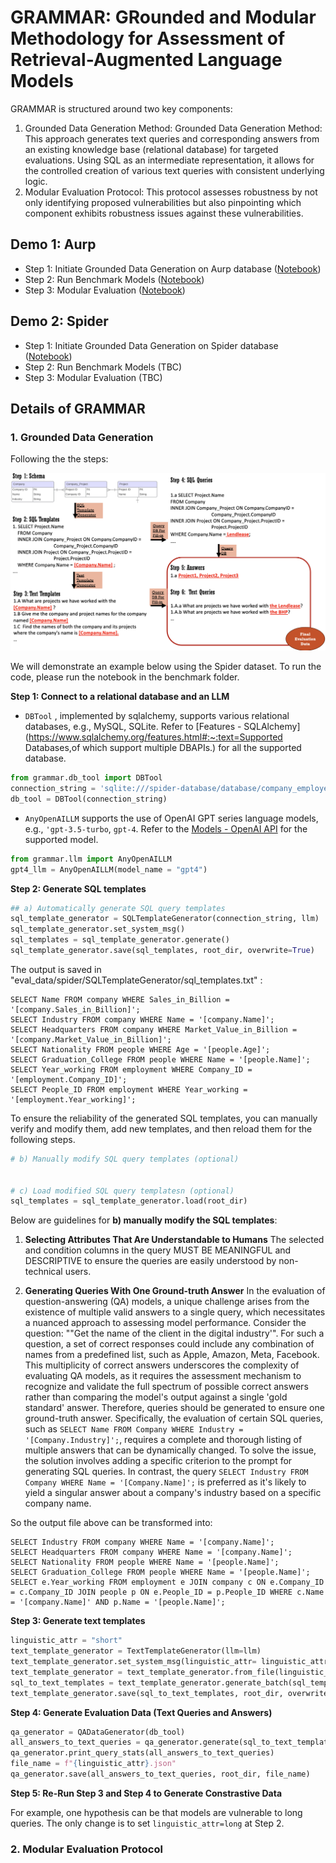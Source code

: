 # GRAMMAR: GRounded and Modular Methodology for Assessment of Retrieval-Augmented Language Models
GRAMMAR is structured around two key components:
1) Grounded Data Generation Method: 
Grounded Data Generation Method: This approach generates text queries and corresponding answers from an existing knowledge base (relational database) for targeted evaluations. Using SQL as an intermediate representation, it allows for the controlled creation of various text queries with consistent underlying logic.
2) Modular Evaluation Protocol: This protocol assesses robustness by not only identifying proposed vulnerabilities but also pinpointing which component exhibits robustness issues against these vulnerabilities.

## Demo 1: Aurp
* Step 1: Initiate Grounded Data Generation on Aurp database ([Notebook](benchmarks/aurp/generate_eval_data.ipynb))
* Step 2: Run Benchmark Models ([Notebook](benchmarks/aurp/generate_response.ipynb))
* Step 3: Modular Evaluation ([Notebook](benchmarks/aurp/eval.ipynb))

## Demo 2: Spider 
* Step 1: Initiate Grounded Data Generation on Spider database ([Notebook](benchmarks/aurp/generate_eval_data.ipynb))
* Step 2: Run Benchmark Models (TBC)
* Step 3: Modular Evaluation (TBC)

## Details of GRAMMAR
### 1. Grounded Data Generation 
Following the the steps:

<img src="pics/data_gen_2.0.png" alt="Data Generation Diagram" width="800" >

We will demonstrate an example below using the Spider dataset. To run the code, please run the notebook in the benchmark folder.

**Step 1: Connect to a relational database and an LLM**

* `DBTool` , implemented by sqlalchemy,  supports various relational databases, e.g., MySQL, SQLite. Refer to [Features - SQLAlchemy](https://www.sqlalchemy.org/features.html#:~:text=Supported Databases,of which support multiple DBAPIs.) for all the supported database.

```python
from grammar.db_tool import DBTool
connection_string = 'sqlite:///spider-database/database/company_employee/company_employee.sqlite'
db_tool = DBTool(connection_string)
```



* `AnyOpenAILLM` supports the use of OpenAI GPT series language models, e.g., `'gpt-3.5-turbo`, `gpt-4`. Refer to the [Models - OpenAI API](https://platform.openai.com/docs/models/model-endpoint-compatibility) for the supported model.

```python
from grammar.llm import AnyOpenAILLM
gpt4_llm = AnyOpenAILLM(model_name = "gpt4")  
```



**Step 2: Generate SQL templates**

```python
## a) Automatically generate SQL query templates
sql_template_generator = SQLTemplateGenerator(connection_string, llm)
sql_template_generator.set_system_msg()
sql_templates = sql_template_generator.generate()
sql_template_generator.save(sql_templates, root_dir, overwrite=True)
```

The output is saved in "eval_data/spider/SQLTemplateGenerator/sql_templates.txt" :

```
SELECT Name FROM company WHERE Sales_in_Billion = '[company.Sales_in_Billion]';
SELECT Industry FROM company WHERE Name = '[company.Name]';
SELECT Headquarters FROM company WHERE Market_Value_in_Billion = '[company.Market_Value_in_Billion]';
SELECT Nationality FROM people WHERE Age = '[people.Age]';
SELECT Graduation_College FROM people WHERE Name = '[people.Name]';
SELECT Year_working FROM employment WHERE Company_ID = '[employment.Company_ID]';
SELECT People_ID FROM employment WHERE Year_working = '[employment.Year_working]';
```

To ensure the reliability of the generated SQL templates, you can manually verify and modify them, add new templates, and then reload them for the following steps.

```python
# b) Manually modify SQL query templates (optional)


# c) Load modified SQL query templatesn (optional)
sql_templates = sql_template_generator.load(root_dir)
```

Below are guidelines for **b) manually modify the SQL templates**:

1. **Selecting Attributes That Are Understandable to Humans**
   The selected and condition columns in the query MUST BE MEANINGFUL and DESCRIPTIVE to ensure the queries are easily understood by non-technical users.

2. **Generating Queries With One Ground-truth Answer**
   In the evaluation of question-answering (QA) models, a unique challenge arises from the existence of multiple valid answers to a single query, which necessitates a nuanced approach to assessing model performance. 
   Consider the question: ""Get the name of the client in the digital industry'". For such a question, a set of correct responses could include any combination of names from a predefined list, such as Apple, Amazon, Meta, Facebook\. This multiplicity of correct answers underscores the complexity of evaluating QA models, as it requires the assessment mechanism to recognize and validate the full spectrum of possible correct answers rather than comparing the model's output against a single 'gold standard' answer. Therefore, queries should be generated to ensure one ground-truth answer. Specifically, the evaluation of certain SQL queries, such as ``SELECT Name FROM Company WHERE Industry = '[Company.Industry]';``, requires a complete and thorough listing of multiple answers that can be dynamically changed. To solve the issue, the solution involves adding a specific criterion to the prompt for generating SQL queries. In contrast, the query ``SELECT Industry FROM Company WHERE Name = '[Company.Name]';`` is preferred as it's likely to yield a singular answer about a company's industry based on a specific company name.



So the output file above can be transformed into:

```
SELECT Industry FROM company WHERE Name = '[company.Name]';
SELECT Headquarters FROM company WHERE Name = '[company.Name]';
SELECT Nationality FROM people WHERE Name = '[people.Name]';
SELECT Graduation_College FROM people WHERE Name = '[people.Name]';
SELECT e.Year_working FROM employment e JOIN company c ON e.Company_ID = c.Company_ID JOIN people p ON e.People_ID = p.People_ID WHERE c.Name = '[company.Name]' AND p.Name = '[people.Name]';
```



**Step 3: Generate text templates**

```python
linguistic_attr = "short"
text_template_generator = TextTemplateGenerator(llm=llm)
text_template_generator.set_system_msg(linguistic_attr= linguistic_attr)
text_template_generator = text_template_generator.from_file(linguistic_attr= linguistic_attr, root_dir=root_dir) # Load existing generations to avoid re-generation
sql_to_text_templates = text_template_generator.generate_batch(sql_templates, verbose=True)
text_template_generator.save(sql_to_text_templates, root_dir, overwrite=True)
```



**Step 4: Generate Evaluation Data (Text Queries and Answers)**

```python
qa_generator = QADataGenerator(db_tool)
all_answers_to_text_queries = qa_generator.generate(sql_to_text_templates)
qa_generator.print_query_stats(all_answers_to_text_queries)
file_name = f"{linguistic_attr}.json"
qa_generator.save(all_answers_to_text_queries, root_dir, file_name)
```



**Step 5: Re-Run Step 3 and Step 4 to Generate Constrastive Data**

For example, one hypothesis can be that  models are vulnerable to long queries. The only change is to set `linguistic_attr=long` at Step 2.


### 2. Modular Evaluation Protocol

<!-- # Acknowledgement
A part of this work is progressed as my intern in Aurecon. Special thanks to Theodore Galanos, Slaven Marusic in Aurecon for supporting us via the access to OpenAI models and their retrieval module. -->


